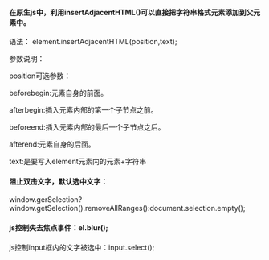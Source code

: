 #### 在原生js中，利用insertAdjacentHTML()可以直接把字符串格式元素添加到父元素中。

语法： element.insertAdjacentHTML(position,text);

参数说明：

position可选参数：

beforebegin:元素自身的前面。

afterbegin:插入元素内部的第一个子节点之前。

beforeend:插入元素内部的最后一个子节点之后。

afterend:元素自身的后面。



text:是要写入element元素内的元素+字符串

#### 阻止双击文字，默认选中文字：

window.gerSelection?window.getSelection().removeAllRanges():document.selection.empty();

#### js控制失去焦点事件：el.blur();

js控制input框内的文字被选中：input.select();